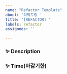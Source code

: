 ```yaml
---
name: "Refactor Template"
about: '리팩토링 '
title: "[REFACTOR] "
labels: refactor
assignees: ''

---
```


### ✨ Description


### ✨ Time(마감기한)
